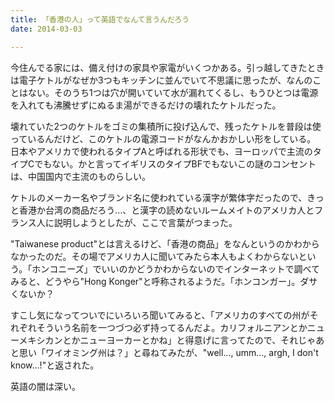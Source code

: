 ```yaml
---
title: 「香港の人」って英語でなんて言うんだろう
date: 2014-03-03

---
```


今住んでる家には、備え付けの家具や家電がいくつかある。引っ越してきたときは電子ケトルがなぜか3つもキッチンに並んでいて不思議に思ったが、なんのことはない。そのうち1つは穴が開いていて水が漏れてくるし、もうひとつは電源を入れても沸騰せずにぬるま湯ができるだけの壊れたケトルだった。

壊れていた2つのケトルをゴミの集積所に投げ込んで、残ったケトルを普段は使っているんだけど、このケトルの電源コードがなんかおかしい形をしている。
日本やアメリカで使われるタイプAと呼ばれる形状でも、ヨーロッパで主流のタイプCでもない。かと言ってイギリスのタイプBFでもないこの謎のコンセントは、中国国内で主流のものらしい。

ケトルのメーカー名やブランド名に使われている漢字が繁体字だったので、きっと香港か台湾の商品だろう…、と漢字の読めないルームメイトのアメリカ人とフランス人に説明しようとしたが、ここで言葉がつまった。

"Taiwanese product"とは言えるけど、「香港の商品」をなんというのかわからなかったのだ。その場でアメリカ人に聞いてみたら本人もよくわからないという。「ホンコニーズ」でいいのかどうかわからないのでインターネットで調べてみると、どうやら"Hong Konger"と呼称されるようだ。「ホンコンガー」。ダサくないか？

すこし気になってついでにいろいろ聞いてみると、「アメリカのすべての州がそれぞれそういう名前を一つづつ必ず持ってるんだよ。カリフォルニアンとかニューメキシカンとかニューヨーカーとかね」と得意げに言ってたので、それじゃあと思い「ワイオミング州は？」と尋ねてみたが、"well..., umm..., argh, I don't know...!"と返された。

英語の闇は深い。
